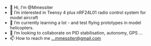 - 👋 Hi, I’m @Mmessiter
- 👀 I’m interested in Teensy 4 plus nRF24L01 radio control system for model aircraft
- 🌱 I’m currently learning a lot - and test flying prototypes in model helicopters.
- 💞️ I’m looking to collaborate on PID stabilisation, autonomy, GPS ...
- 📫 How to reach me ...mmessiter@gmail.com
